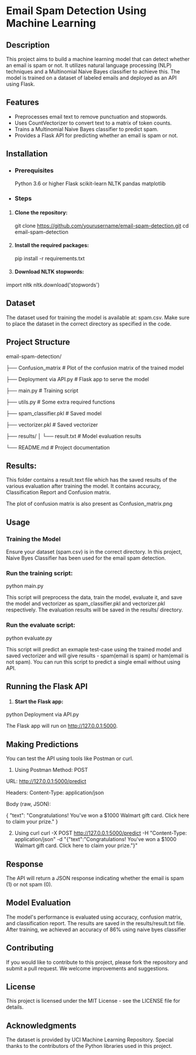 # Email Spam Detection Using Machine Learning

## Description
This project aims to build a machine learning model that can detect whether an email is spam or not. It utilizes natural language processing (NLP) techniques and a Multinomial Naive Bayes classifier to achieve this. The model is trained on a dataset of labeled emails and deployed as an API using Flask.

## Features
- Preprocesses email text to remove punctuation and stopwords.
- Uses CountVectorizer to convert text to a matrix of token counts.
- Trains a Multinomial Naive Bayes classifier to predict spam.
- Provides a Flask API for predicting whether an email is spam or not.
  
## Installation
- ### Prerequisites
  Python 3.6 or higher
  Flask
  scikit-learn
  NLTK
  pandas
  matplotlib
  
- ### Steps
1. #### Clone the repository:
   git clone https://github.com/yourusername/email-spam-detection.git
   cd email-spam-detection

2. #### Install the required packages:
   pip install -r requirements.txt

3. #### Download NLTK stopwords:
  import nltk
  nltk.download('stopwords')

## Dataset
The dataset used for training the model is available at: spam.csv. Make sure to place the dataset in the correct directory as specified in the code.

## Project Structure

email-spam-detection/

├── Confusion_matrix                      # Plot of the confusion matrix of the trained model

├── Deployment via API.py                 # Flask app to serve the model

├── main.py                               # Training script

├── utils.py                              # Some extra required functions

├── spam_classifier.pkl                    # Saved model

├── vectorizer.pkl                         # Saved vectorizer

├── results/
│   └── result.txt                        # Model evaluation results

└── README.md                             # Project documentation

## Results: 
This folder contains a result.text file which has the saved results of the various evaluation after training the model.
It contains accuracy, Classification Report and Confusion matrix.

The plot of confusion matrix is also present as Confusion_matrix.png

## Usage

### Training the Model
Ensure your dataset (spam.csv) is in the correct directory.
In this project, Naive Byes Classifier has been used for the email spam detection.

### Run the training script:
python main.py

This script will preprocess the data, train the model, evaluate it, and save the model and vectorizer as spam_classifier.pkl and vectorizer.pkl respectively. The evaluation results will be saved in the results/ directory.

### Run the evaluate script:
python evaluate.py

This script will predict an exmaple test-case using the trained model and saved vectorizer and will give results - spam(email is spam) or ham(email is not spam). You can run this script to predict a single email without using API.

## Running the Flask API

1. #### Start the Flask app:
python Deployment via API.py

The Flask app will run on http://127.0.0.1:5000.

## Making Predictions
You can test the API using tools like Postman or curl.

1. Using Postman
  Method: POST
  
  URL: http://127.0.0.1:5000/predict
  
  Headers: Content-Type: application/json
  
  Body (raw, JSON):

   {
    "text": "Congratulations! You've won a $1000 Walmart gift card. Click here to claim your prize."
   }

2. Using curl
    curl -X POST http://127.0.0.1:5000/predict -H "Content-Type: application/json" -d "{\"text\":\"Congratulations! You've won a $1000 Walmart gift card. Click here to claim your prize.\"}"

## Response
The API will return a JSON response indicating whether the email is spam (1) or not spam (0).

## Model Evaluation
The model's performance is evaluated using accuracy, confusion matrix, and classification report. The results are saved in the results/result.txt file.
After training, we achieved an accuracy of 86% using naive byes classifier

## Contributing
If you would like to contribute to this project, please fork the repository and submit a pull request. We welcome improvements and suggestions.

## License
This project is licensed under the MIT License - see the LICENSE file for details.

## Acknowledgments
The dataset is provided by UCI Machine Learning Repository.
Special thanks to the contributors of the Python libraries used in this project.






